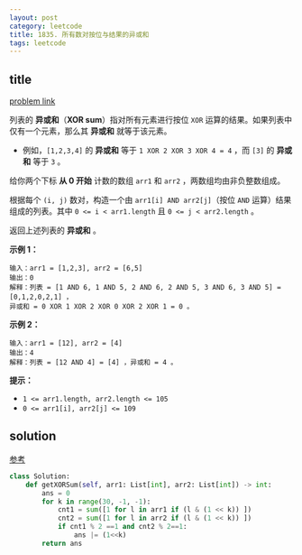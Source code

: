 ```yaml
---
layout: post
category: leetcode
title: 1835. 所有数对按位与结果的异或和
tags: leetcode
---
```

## title
[problem link](https://leetcode-cn.com/problems/find-xor-sum-of-all-pairs-bitwise-and/)

列表的 **异或和**（**XOR sum**）指对所有元素进行按位 `XOR` 运算的结果。如果列表中仅有一个元素，那么其 **异或和** 就等于该元素。

- 例如，`[1,2,3,4]` 的 **异或和** 等于 `1 XOR 2 XOR 3 XOR 4 = 4` ，而 `[3]` 的 **异或和** 等于 `3` 。

给你两个下标 **从 0 开始** 计数的数组 `arr1` 和 `arr2` ，两数组均由非负整数组成。

根据每个 `(i, j)` 数对，构造一个由 `arr1[i] AND arr2[j]`（按位 `AND` 运算）结果组成的列表。其中 `0 <= i < arr1.length` 且 `0 <= j < arr2.length` 。

返回上述列表的 **异或和** 。

 

**示例 1：**

```
输入：arr1 = [1,2,3], arr2 = [6,5]
输出：0
解释：列表 = [1 AND 6, 1 AND 5, 2 AND 6, 2 AND 5, 3 AND 6, 3 AND 5] = [0,1,2,0,2,1] ，
异或和 = 0 XOR 1 XOR 2 XOR 0 XOR 2 XOR 1 = 0 。
```

**示例 2：**

```
输入：arr1 = [12], arr2 = [4]
输出：4
解释：列表 = [12 AND 4] = [4] ，异或和 = 4 。
```

 

**提示：**

- `1 <= arr1.length, arr2.length <= 105`
- `0 <= arr1[i], arr2[j] <= 109`

## solution

[参考](https://leetcode-cn.com/problems/find-xor-sum-of-all-pairs-bitwise-and/solution/find-xor-sum-of-all-pairs-bitwise-and-by-sok6/)

```python
class Solution:
    def getXORSum(self, arr1: List[int], arr2: List[int]) -> int:
        ans = 0
        for k in range(30, -1, -1):
            cnt1 = sum([1 for l in arr1 if (l & (1 << k)) ])
            cnt2 = sum([1 for l in arr2 if (l & (1 << k)) ])
            if cnt1 % 2 ==1 and cnt2 % 2==1:
                ans |= (1<<k)
        return ans
```

